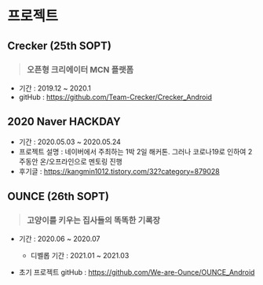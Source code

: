 # 프로젝트

## Crecker (25th SOPT)
> ### 오픈형 크리에이터 MCN 플랫폼
- 기간 : 2019.12 ~ 2020.1
- gitHub : https://github.com/Team-Crecker/Crecker_Android

## 2020 Naver HACKDAY
- 기간 : 2020.05.03 ~ 2020.05.24
- 프로젝트 설명 : 네이버에서 주최하는 1박 2일 해커톤. 그러나 코로나19로 인하여 2주동안 온/오프라인으로 멘토링 진행
- 후기글 :  https://kangmin1012.tistory.com/32?category=879028

## OUNCE (26th SOPT)
> ### 고양이를 키우는 집사들의 똑똑한 기록장
- 기간 : 2020.06 ~ 2020.07
    - 디벨롭 기간 : 2021.01 ~ 2021.03

- 초기 프로젝트 gitHub : https://github.com/We-are-Ounce/OUNCE_Android

